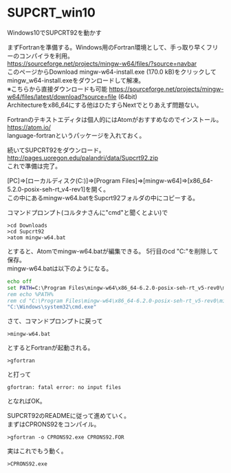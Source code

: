 # SUPCRT_win10

Windows10でSUPCRT92を動かす

まずFortranを準備する。Windows用のFortran環境として、手っ取り早くフリーのコンパイラを利用。  
https://sourceforge.net/projects/mingw-w64/files/?source=navbar  
このページからDownload mingw-w64-install.exe (170.0 kB)をクリックしてmingw_w64-install.exeをダウンロードして解凍。  
※こちらから直接ダウンロードも可能 https://sourceforge.net/projects/mingw-w64/files/latest/download?source=file (64bit)  
Architectureをx86_64にする他はひたすらNextでとりあえず問題ない。

Fortranのテキストエディタは個人的にはAtomがおすすめなのでインストール。  
https://atom.io/  
language-fortranというパッケージを入れておく。  

続いてSUPCRT92をダウンロード。  
http://pages.uoregon.edu/palandri/data/Supcrt92.zip  
これで準備は完了。

[PC]=>[ローカルディスク(C:)]=>[Program Files]=>[mingw-w64]=>[x86_64-5.2.0-posix-seh-rt_v4-rev1]を開く。  
この中にあるmingw-w64.batをSupcrt92フォルダの中にコピーする。

コマンドプロンプト(コルタナさんに"cmd"と聞くとよい)で  

```
>cd Downloads  
>cd Supcrt92
>atom mingw-w64.bat
```

とすると、Atomでmingw-w64.batが編集できる。
5行目のcd "C:\"を削除して保存。  
mingw-w64.batは以下のようになる。  

```bat
echo off
set PATH=C:\Program Files\mingw-w64\x86_64-6.2.0-posix-seh-rt_v5-rev0\mingw64\bin;%PATH%
rem echo %PATH%
rem cd "C:\Program Files\mingw-w64\x86_64-6.2.0-posix-seh-rt_v5-rev0\mingw64\bin"
"C:\Windows\system32\cmd.exe"
```

さて、コマンドプロンプトに戻って  

```
>mingw-w64.bat
```

とするとFortranが起動される。  

```
>gfortran
```

と打って

```
gfortran: fatal error: no input files
```

となればOK。  

SUPCRT92のREADMEに従って進めていく。  
まずはCPRONS92をコンパイル。  

```
>gfortran -o CPRONS92.exe CPRONS92.FOR
```

実はこれでもう動く。  

```
>CPRONS92.exe
```





